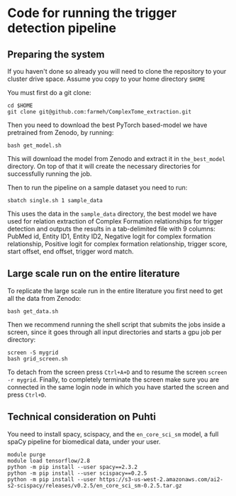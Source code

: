 # Code for running the trigger detection pipeline

## Preparing the system
If you haven't done so already you will need to clone the repository to your cluster drive space. Assume you copy to your home directory `$HOME`

You must first do a git clone:

```
cd $HOME
git clone git@github.com:farmeh/ComplexTome_extraction.git
```

Then you need to download the best PyTorch based-model we have pretrained from Zenodo, by running: 
```
bash get_model.sh
```

This will download the model from Zenodo and extract it in `the_best_model` directory. On top of that it will create the necessary directories for successfully running the job.

Then to run the pipeline on a sample dataset you need to run:

```
sbatch single.sh 1 sample_data
```

This uses the data in the `sample_data` directory, the best model we have used for relation extraction of Complex Formation relationships for trigger detection and outputs the results in a tab-delimited file with 9 columns: PubMed id, Entity ID1, Entity ID2, Negative logit for complex formation relationship, Positive logit for complex formation relationship, trigger score, start offset, end offset, trigger word match.

## Large scale run on the entire literature

To replicate the large scale run in the entire literature you first need to get all the data from Zenodo:
```
bash get_data.sh
```
Then we recommend running the shell script that submits the jobs inside a screen, since it goes through all input directories and starts a gpu job per directory: 
```
screen -S mygrid
bash grid_screen.sh
```

To detach from the screen press `Ctrl+A+D` and to resume the screen `screen -r mygrid`. Finally, to completely terminate the screen make sure you are connected in the same login node in which you have started the screen and press `Ctrl+D`.

## Technical consideration on Puhti

You need to install spacy, scispacy, and the `en_core_sci_sm` model, a full spaCy pipeline for biomedical data, under your user.

```
module purge
module load tensorflow/2.8
python -m pip install --user spacy==2.3.2
python -m pip install --user scispacy==0.2.5
python -m pip install --user https://s3-us-west-2.amazonaws.com/ai2-s2-scispacy/releases/v0.2.5/en_core_sci_sm-0.2.5.tar.gz
```

